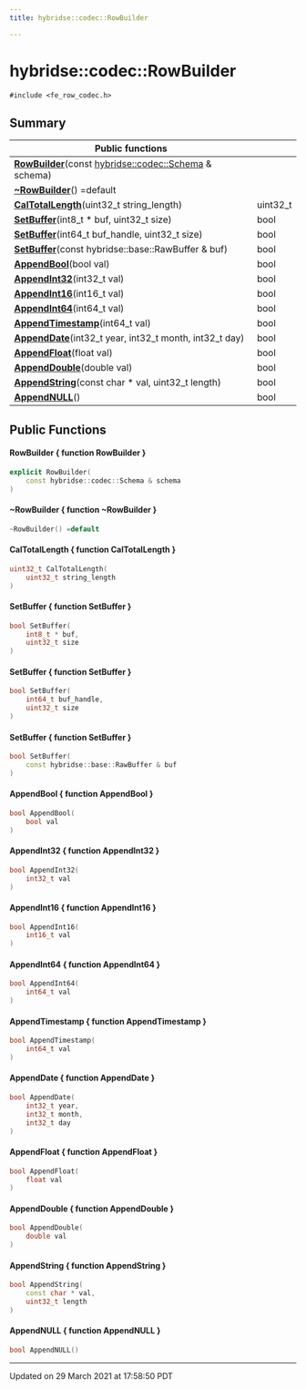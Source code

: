 ```yaml
---
title: hybridse::codec::RowBuilder

---
```

# hybridse::codec::RowBuilder



`#include <fe_row_codec.h>`

## Summary


|  Public functions|            |
| -------------- | -------------- |
|**[RowBuilder](/hybridse/usage/api/c++/Classes/classhybridse_1_1codec_1_1_row_builder.md#function-rowbuilder)**(const [hybridse::codec::Schema](/hybridse/usage/api/c++/Namespaces/namespacehybridse_1_1codec.md#typedef-schema) & schema)|  |
|**[~RowBuilder](/hybridse/usage/api/c++/Classes/classhybridse_1_1codec_1_1_row_builder.md#function-~rowbuilder)**() =default|  |
|**[CalTotalLength](/hybridse/usage/api/c++/Classes/classhybridse_1_1codec_1_1_row_builder.md#function-caltotallength)**(uint32_t string_length)| uint32_t  |
|**[SetBuffer](/hybridse/usage/api/c++/Classes/classhybridse_1_1codec_1_1_row_builder.md#function-setbuffer)**(int8_t * buf, uint32_t size)| bool  |
|**[SetBuffer](/hybridse/usage/api/c++/Classes/classhybridse_1_1codec_1_1_row_builder.md#function-setbuffer)**(int64_t buf_handle, uint32_t size)| bool  |
|**[SetBuffer](/hybridse/usage/api/c++/Classes/classhybridse_1_1codec_1_1_row_builder.md#function-setbuffer)**(const hybridse::base::RawBuffer & buf)| bool  |
|**[AppendBool](/hybridse/usage/api/c++/Classes/classhybridse_1_1codec_1_1_row_builder.md#function-appendbool)**(bool val)| bool  |
|**[AppendInt32](/hybridse/usage/api/c++/Classes/classhybridse_1_1codec_1_1_row_builder.md#function-appendint32)**(int32_t val)| bool  |
|**[AppendInt16](/hybridse/usage/api/c++/Classes/classhybridse_1_1codec_1_1_row_builder.md#function-appendint16)**(int16_t val)| bool  |
|**[AppendInt64](/hybridse/usage/api/c++/Classes/classhybridse_1_1codec_1_1_row_builder.md#function-appendint64)**(int64_t val)| bool  |
|**[AppendTimestamp](/hybridse/usage/api/c++/Classes/classhybridse_1_1codec_1_1_row_builder.md#function-appendtimestamp)**(int64_t val)| bool  |
|**[AppendDate](/hybridse/usage/api/c++/Classes/classhybridse_1_1codec_1_1_row_builder.md#function-appenddate)**(int32_t year, int32_t month, int32_t day)| bool  |
|**[AppendFloat](/hybridse/usage/api/c++/Classes/classhybridse_1_1codec_1_1_row_builder.md#function-appendfloat)**(float val)| bool  |
|**[AppendDouble](/hybridse/usage/api/c++/Classes/classhybridse_1_1codec_1_1_row_builder.md#function-appenddouble)**(double val)| bool  |
|**[AppendString](/hybridse/usage/api/c++/Classes/classhybridse_1_1codec_1_1_row_builder.md#function-appendstring)**(const char * val, uint32_t length)| bool  |
|**[AppendNULL](/hybridse/usage/api/c++/Classes/classhybridse_1_1codec_1_1_row_builder.md#function-appendnull)**()| bool  |

## Public Functions

#### RowBuilder { function RowBuilder }

```cpp
explicit RowBuilder(
    const hybridse::codec::Schema & schema
)
```


#### ~RowBuilder { function ~RowBuilder }

```cpp
~RowBuilder() =default
```


#### CalTotalLength { function CalTotalLength }

```cpp
uint32_t CalTotalLength(
    uint32_t string_length
)
```


#### SetBuffer { function SetBuffer }

```cpp
bool SetBuffer(
    int8_t * buf,
    uint32_t size
)
```


#### SetBuffer { function SetBuffer }

```cpp
bool SetBuffer(
    int64_t buf_handle,
    uint32_t size
)
```


#### SetBuffer { function SetBuffer }

```cpp
bool SetBuffer(
    const hybridse::base::RawBuffer & buf
)
```


#### AppendBool { function AppendBool }

```cpp
bool AppendBool(
    bool val
)
```


#### AppendInt32 { function AppendInt32 }

```cpp
bool AppendInt32(
    int32_t val
)
```


#### AppendInt16 { function AppendInt16 }

```cpp
bool AppendInt16(
    int16_t val
)
```


#### AppendInt64 { function AppendInt64 }

```cpp
bool AppendInt64(
    int64_t val
)
```


#### AppendTimestamp { function AppendTimestamp }

```cpp
bool AppendTimestamp(
    int64_t val
)
```


#### AppendDate { function AppendDate }

```cpp
bool AppendDate(
    int32_t year,
    int32_t month,
    int32_t day
)
```


#### AppendFloat { function AppendFloat }

```cpp
bool AppendFloat(
    float val
)
```


#### AppendDouble { function AppendDouble }

```cpp
bool AppendDouble(
    double val
)
```


#### AppendString { function AppendString }

```cpp
bool AppendString(
    const char * val,
    uint32_t length
)
```


#### AppendNULL { function AppendNULL }

```cpp
bool AppendNULL()
```


-------------------------------

Updated on 29 March 2021 at 17:58:50 PDT
